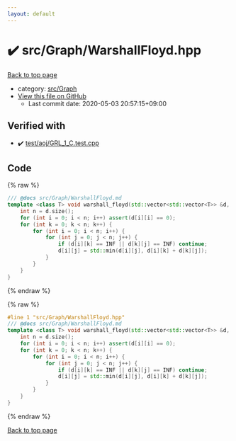 ```yaml
---
layout: default
---
```


<!-- mathjax config similar to math.stackexchange -->
<script type="text/javascript" async
  src="https://cdnjs.cloudflare.com/ajax/libs/mathjax/2.7.5/MathJax.js?config=TeX-MML-AM_CHTML">
</script>
<script type="text/x-mathjax-config">
  MathJax.Hub.Config({
    TeX: { equationNumbers: { autoNumber: "AMS" }},
    tex2jax: {
      inlineMath: [ ['$','$'] ],
      processEscapes: true
    },
    "HTML-CSS": { matchFontHeight: false },
    displayAlign: "left",
    displayIndent: "2em"
  });
</script>

<script type="text/javascript" src="https://cdnjs.cloudflare.com/ajax/libs/jquery/3.4.1/jquery.min.js"></script>
<script src="https://cdn.jsdelivr.net/npm/jquery-balloon-js@1.1.2/jquery.balloon.min.js" integrity="sha256-ZEYs9VrgAeNuPvs15E39OsyOJaIkXEEt10fzxJ20+2I=" crossorigin="anonymous"></script>
<script type="text/javascript" src="../../../assets/js/copy-button.js"></script>
<link rel="stylesheet" href="../../../assets/css/copy-button.css" />


# :heavy_check_mark: src/Graph/WarshallFloyd.hpp

<a href="../../../index.html">Back to top page</a>

* category: <a href="../../../index.html#6e5c608398952d411d1862b1f8dc05f5">src/Graph</a>
* <a href="{{ site.github.repository_url }}/blob/master/src/Graph/WarshallFloyd.hpp">View this file on GitHub</a>
    - Last commit date: 2020-05-03 20:57:15+09:00




## Verified with

* :heavy_check_mark: <a href="../../../verify/test/aoj/GRL_1_C.test.cpp.html">test/aoj/GRL_1_C.test.cpp</a>


## Code

<a id="unbundled"></a>
{% raw %}
```cpp
/// @docs src/Graph/WarshallFloyd.md
template <class T> void warshall_floyd(std::vector<std::vector<T>> &d, const T INF) {
    int n = d.size();
    for (int i = 0; i < n; i++) assert(d[i][i] == 0);
    for (int k = 0; k < n; k++) {
        for (int i = 0; i < n; i++) {
            for (int j = 0; j < n; j++) {
                if (d[i][k] == INF || d[k][j] == INF) continue;
                d[i][j] = std::min(d[i][j], d[i][k] + d[k][j]);
            }
        }
    }
}

```
{% endraw %}

<a id="bundled"></a>
{% raw %}
```cpp
#line 1 "src/Graph/WarshallFloyd.hpp"
/// @docs src/Graph/WarshallFloyd.md
template <class T> void warshall_floyd(std::vector<std::vector<T>> &d, const T INF) {
    int n = d.size();
    for (int i = 0; i < n; i++) assert(d[i][i] == 0);
    for (int k = 0; k < n; k++) {
        for (int i = 0; i < n; i++) {
            for (int j = 0; j < n; j++) {
                if (d[i][k] == INF || d[k][j] == INF) continue;
                d[i][j] = std::min(d[i][j], d[i][k] + d[k][j]);
            }
        }
    }
}

```
{% endraw %}

<a href="../../../index.html">Back to top page</a>

